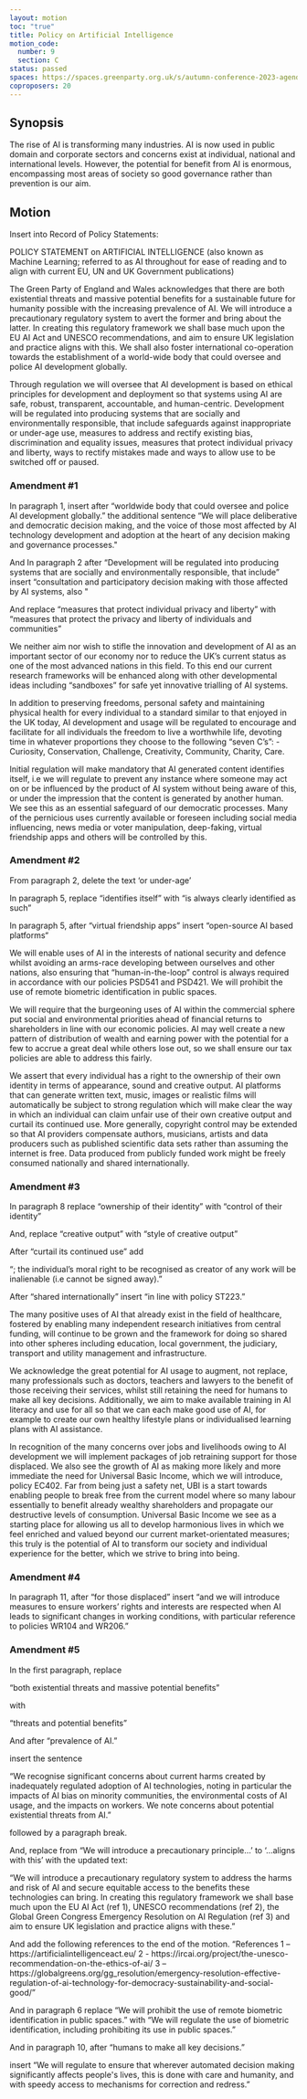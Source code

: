 ```yaml
---
layout: motion
toc: "true"
title: Policy on Artificial Intelligence
motion_code:
  number: 9
  section: C
status: passed
spaces: https://spaces.greenparty.org.uk/s/autumn-conference-2023-agenda-forum/post/post/view?id=11184
coproposers: 20
---
```

## Synopsis

The rise of AI is transforming many industries. AI is now used in public domain and corporate sectors and concerns exist at individual, national and international levels. However, the potential for benefit from AI is enormous, encompassing most areas of society so good governance rather than prevention is our aim.

## Motion

Insert into Record of Policy Statements:

POLICY STATEMENT on ARTIFICIAL INTELLIGENCE (also known as Machine Learning; referred to as AI throughout for ease of reading and to align with current EU, UN and UK Government publications)

The Green Party of England and Wales acknowledges that there are both existential threats and massive potential benefits for a sustainable future for humanity possible with the increasing prevalence of AI. We will introduce a precautionary regulatory system to avert the former and bring about the latter. In creating this regulatory framework we shall base much upon the EU AI Act and UNESCO recommendations, and aim to ensure UK legislation and practice aligns with this. We shall also foster international co-operation towards the establishment of a world-wide body that could oversee and police AI development globally.

Through regulation we will oversee that AI development is based on ethical principles for development and deployment so that systems using AI are safe, robust, transparent, accountable, and human-centric. Development will be regulated into producing systems that are socially and environmentally responsible, that include safeguards against inappropriate or under-age use, measures to address and rectify existing bias, discrimination and equality issues, measures that protect individual privacy and liberty, ways to rectify mistakes made and ways to allow use to be switched off or paused.


<div class="amendment amendment-passed">
<div class="d-flex justify-content-between align-items-start">
<h3 id="amendment-1">Amendment #1</h3>
</div>
    
<p>In paragraph 1, insert after “worldwide body that could oversee and police AI development globally.” the additional sentence “We will place deliberative and democratic decision making, and the voice of those most affected by AI technology development and adoption at the heart of any decision making and governance processes."</p>

<p>And In paragraph 2 after “Development will be regulated into producing systems that are socially and environmentally responsible, that include” insert “consultation and participatory decision making with those affected by AI systems, also "</p>

<p>And replace “measures that protect individual privacy and liberty” with “measures that protect the privacy and liberty of individuals and communities”</p>
  
</div>          
            

We neither aim nor wish to stifle the innovation and development of AI as an important sector of our economy nor to reduce the UK’s current status as one of the most advanced nations in this field. To this end our current research frameworks will be enhanced along with other developmental ideas including “sandboxes” for safe yet innovative trialling of AI systems.

In addition to preserving freedoms, personal safety and maintaining physical health for every individual to a standard similar to that enjoyed in the UK today, AI development and usage will be regulated to encourage and facilitate for all individuals the freedom to live a worthwhile life, devoting time in whatever proportions they choose to the following “seven C’s”: - Curiosity, Conservation, Challenge, Creativity, Community, Charity, Care.

Initial regulation will make mandatory that AI generated content identifies itself, i.e we will regulate to prevent any instance where someone may act on or be influenced by the product of AI system without being aware of this, or under the impression that the content is generated by another human. We see this as an essential safeguard of our democratic processes. Many of the pernicious uses currently available or foreseen including social media influencing, news media or voter manipulation, deep-faking, virtual friendship apps and others will be controlled by this.


<div class="amendment amendment-passed">
<div class="d-flex justify-content-between align-items-start">
<h3 id="amendment-2">Amendment #2</h3>
</div>
    
<p>From paragraph 2, delete the text ‘or under-age’</p>

<p>In paragraph 5, replace “identifies itself” with “is always clearly identified as such”</p>

<p>In paragraph 5, after “virtual friendship apps” insert “open-source AI based platforms“</p>
  
</div>          
            

We will enable uses of AI in the interests of national security and defence whilst avoiding an arms-race developing between ourselves and other nations, also ensuring that “human-in-the-loop” control is always required in accordance with our policies PSD541 and PSD421. We will prohibit the use of remote biometric identification in public spaces.

We will require that the burgeoning uses of AI within the commercial sphere put social and environmental priorities ahead of financial returns to shareholders in line with our economic policies. AI may well create a new pattern of distribution of wealth and earning power with the potential for a few to accrue a great deal while others lose out, so we shall ensure our tax policies are able to address this fairly.

We assert that every individual has a right to the ownership of their own identity in terms of appearance, sound and creative output. AI platforms that can generate written text, music, images or realistic films will automatically be subject to strong regulation which will make clear the way in which an individual can claim unfair use of their own creative output and curtail its continued use. More generally, copyright control may be extended so that AI providers compensate authors, musicians, artists and data producers such as published scientific data sets rather than assuming the internet is free. Data produced from publicly funded work might be freely consumed nationally and shared internationally.


<div class="amendment amendment-passed">
<div class="d-flex justify-content-between align-items-start">
<h3 id="amendment-3">Amendment #3</h3>
</div>
    
<p>In paragraph 8 replace “ownership of their identity” with “control of their identity”</p>

<p>And, replace “creative output” with “style of creative output”</p>

<p>After “curtail its continued use” add</p>

<p>“; the individual’s moral right to be recognised as creator of any work will be inalienable (i.e cannot be signed away).”</p>

<p>After “shared internationally” insert “in line with policy ST223.”</p>
  
</div>          
            

The many positive uses of AI that already exist in the field of healthcare, fostered by enabling many independent research initiatives from central funding, will continue to be grown and the framework for doing so shared into other spheres including education, local government, the judiciary, transport and utility management and infrastructure.

We acknowledge the great potential for AI usage to augment, not replace, many professionals such as doctors, teachers and lawyers to the benefit of those receiving their services, whilst still retaining the need for humans to make all key decisions. Additionally, we aim to make available training in AI literacy and use for all so that we can each make good use of AI, for example to create our own healthy lifestyle plans or individualised learning plans with AI assistance.

In recognition of the many concerns over jobs and livelihoods owing to AI development we will implement packages of job retraining support for those displaced. We also see the growth of AI as making more likely and more immediate the need for Universal Basic Income, which we will introduce, policy EC402. Far from being just a safety net, UBI is a start towards enabling people to break free from the current model where so many labour essentially to benefit already wealthy shareholders and propagate our destructive levels of consumption. Universal Basic Income we see as a starting place for allowing us all to develop harmonious lives in which we feel enriched and valued beyond our current market-orientated measures; this truly is the potential of AI to transform our society and individual experience for the better, which we strive to bring into being.


<div class="amendment amendment-passed">
<div class="d-flex justify-content-between align-items-start">
<h3 id="amendment-4">Amendment #4</h3>
</div>
    
In paragraph 11, after “for those displaced” insert “and we will introduce measures to ensure workers’ rights and interests are respected when AI leads to significant changes in working conditions, with particular reference to policies WR104 and WR206.”
  
</div>          
            


<div class="amendment amendment-passed">
<div class="d-flex justify-content-between align-items-start">
<h3 id="amendment-5">Amendment #5</h3>
</div>
    
<p>In the first paragraph, replace</p>

<p>“both existential threats and massive potential benefits”</p>

<p>with</p>

<p>“threats and potential benefits”</p>

<p>And after “prevalence of AI.”</p>

<p>insert the sentence</p>

<p>“We recognise significant concerns about current harms created by inadequately regulated adoption of AI technologies, noting in particular the impacts of AI bias on minority communities, the environmental costs of AI usage, and the impacts on workers. We note concerns about potential existential threats from AI.”</p>

<p>followed by a paragraph break.</p>

<p>And, replace from “We will introduce a precautionary principle…’ to ‘…aligns with this’ with the updated text:</p>

<p>“We will introduce a precautionary regulatory system to address the harms and risk of AI and secure equitable access to the benefits these technologies can bring. In creating this regulatory framework we shall base much upon the EU AI Act (ref 1), UNESCO recommendations (ref 2), the Global Green Congress Emergency Resolution on AI Regulation (ref 3) and aim to ensure UK legislation and practice aligns with these.”</p>

<p>And add the following references to the end of the motion. “References 1 – https://artificialintelligenceact.eu/ 2 - https://ircai.org/project/the-unesco-recommendation-on-the-ethics-of-ai/ 3 – https://globalgreens.org/gg_resolution/emergency-resolution-effective-regulation-of-ai-technology-for-democracy-sustainability-and-social-good/”</p>

<p>And in paragraph 6 replace “We will prohibit the use of remote biometric identification in public spaces.” with “We will regulate the use of biometric identification, including prohibiting its use in public spaces.”</p>

<p>And in paragraph 10, after “humans to make all key decisions.”</p>

<p>insert “We will regulate to ensure that wherever automated decision making significantly affects people's lives, this is done with care and humanity, and with speedy access to mechanisms for correction and redress.”</p>
  
</div>